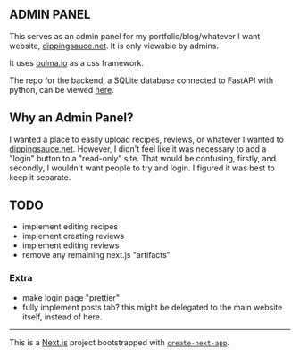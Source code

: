 ## ADMIN PANEL

This serves as an admin panel for my portfolio/blog/whatever I want website, [dippingsauce.net](https://www.dippingsauce.net).
It is only viewable by admins.

It uses [bulma.io](https://bulma.io/) as a css framework.

The repo for the backend, a SQLite database connected to FastAPI with python, can be viewed [here](https://github.com/j-cucuzza/blog_backend).

## Why an Admin Panel?

I wanted a place to easily upload recipes, reviews, or whatever I wanted to [dippingsauce.net](https://www.dippingsauce.net). However, I didn't feel like it was necessary to add a "login" button to a "read-only" site. That would be confusing, firstly, and secondly, I wouldn't want people to try and login. I figured it was best to keep it separate.

## TODO
- implement editing recipes
- implement creating reviews
- implement editing reviews
- remove any remaining next.js "artifacts"

### Extra
- make login page "prettier"
- fully implement posts tab? this might be delegated to the main website itself, instead of here.
--- 
This is a [Next.js](https://nextjs.org) project bootstrapped with [`create-next-app`](https://nextjs.org/docs/app/api-reference/cli/create-next-app).

